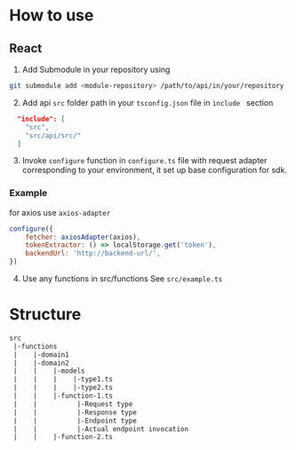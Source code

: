 # How to use
## React
1. Add Submodule in your repository using 
```bash
git submodule add <module-repository> /path/to/api/in/your/repository
```
2. Add api `src` folder path in your `tsconfig.json` file in `include ` section
```json
  "include": [
    "src",
    "src/api/src/"
  ]
```

3. Invoke  `configure` function in `configure.ts` file with request adapter corresponding to your environment, it set up base configuration for sdk.
### Example
for axios use `axios-adapter`
```js
configure({
    fetcher: axiosAdapter(axios),
    tokenExtractor: () => localStorage.get('token'),
    backendUrl: 'http://backend-url/',
})
```

4. Use any functions in src/functions
See `src/example.ts` 

# Structure
```txt
src
 |-functions
 |    |-domain1
 |    |-domain2
 |    |    |-models
 |    |    |    |-type1.ts
 |    |    |    |-type2.ts
 |    |    |-function-1.ts
 |    |          |-Request type        
 |    |          |-Response type      
 |    |          |-Endpoint type    
 |    |          |-Actual endpoint invocation
 |    |    |-function-2.ts
```

